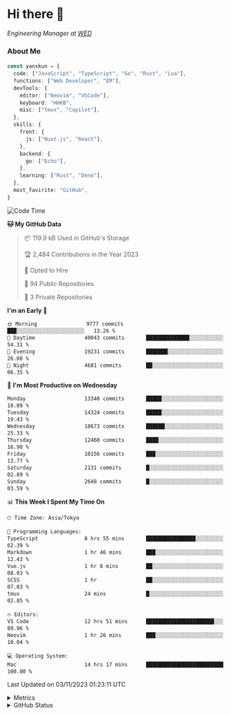 # Hi there&nbsp;:wave:

<!-- ![Alt text](https://spotify-recently-played-readme.vercel.app/api?user=31kynbuubkiu3r4qh4hjuaglhfay) -->

_Engineering Manager at [WED](https://github.com/wedinc)_

### About Me

```ts
const yanskun = {
  code: ["JavaScript", "TypeScript", "Go", "Rust", "Lua"],
  functions: ["Web Developer", "EM"],
  devTools: {
    editor: ["Neovim", "VSCode"],
    keyboard: "HHKB",
    misc: ["tmux", "Copilot"],
  },
  skills: {
    front: {
      js: ["Nuxt.js", "React"],
    },
    backend: {
      go: ["Echo"],
    },
    learning: ["Rust", "Deno"],
  },
  most_favirite: "GitHub",
}
```

<!--START_SECTION:waka-->
![Code Time](http://img.shields.io/badge/Code%20Time-537%20hrs%207%20mins-blue)

**🐱 My GitHub Data** 

> 📦 119.9 kB Used in GitHub's Storage 
 > 
> 🏆 2,484 Contributions in the Year 2023
 > 
> 💼 Opted to Hire
 > 
> 📜 94 Public Repositories 
 > 
> 🔑 3 Private Repositories 
 > 
**I'm an Early 🐤** 

```text
🌞 Morning                9777 commits        ███░░░░░░░░░░░░░░░░░░░░░░   13.26 % 
🌆 Daytime                40043 commits       ██████████████░░░░░░░░░░░   54.31 % 
🌃 Evening                19231 commits       ███████░░░░░░░░░░░░░░░░░░   26.08 % 
🌙 Night                  4681 commits        ██░░░░░░░░░░░░░░░░░░░░░░░   06.35 % 
```
📅 **I'm Most Productive on Wednesday** 

```text
Monday                   13340 commits       █████░░░░░░░░░░░░░░░░░░░░   18.09 % 
Tuesday                  14324 commits       █████░░░░░░░░░░░░░░░░░░░░   19.43 % 
Wednesday                18673 commits       ██████░░░░░░░░░░░░░░░░░░░   25.33 % 
Thursday                 12460 commits       ████░░░░░░░░░░░░░░░░░░░░░   16.90 % 
Friday                   10156 commits       ███░░░░░░░░░░░░░░░░░░░░░░   13.77 % 
Saturday                 2131 commits        █░░░░░░░░░░░░░░░░░░░░░░░░   02.89 % 
Sunday                   2648 commits        █░░░░░░░░░░░░░░░░░░░░░░░░   03.59 % 
```


📊 **This Week I Spent My Time On** 

```text
🕑︎ Time Zone: Asia/Tokyo

💬 Programming Languages: 
TypeScript               8 hrs 55 mins       ████████████████░░░░░░░░░   62.39 % 
Markdown                 1 hr 46 mins        ███░░░░░░░░░░░░░░░░░░░░░░   12.43 % 
Vue.js                   1 hr 8 mins         ██░░░░░░░░░░░░░░░░░░░░░░░   08.03 % 
SCSS                     1 hr                ██░░░░░░░░░░░░░░░░░░░░░░░   07.03 % 
tmux                     24 mins             █░░░░░░░░░░░░░░░░░░░░░░░░   02.85 % 

🔥 Editors: 
VS Code                  12 hrs 51 mins      ██████████████████████░░░   89.96 % 
Neovim                   1 hr 26 mins        ███░░░░░░░░░░░░░░░░░░░░░░   10.04 % 

💻 Operating System: 
Mac                      14 hrs 17 mins      █████████████████████████   100.00 % 
```


 Last Updated on 03/11/2023 01:23:11 UTC
<!--END_SECTION:waka-->

<details>
  <summary>Metrics</summary>
  <img src="https://github.com/yanskun/yanskun/blob/main/github-metrics.svg" alt="Metrics">
</details>

<details>
  <summary>GitHub Status</summary>
  <picture>
    <source media="(prefers-color-scheme: dark)" srcset="https://raw.githubusercontent.com/yanskun/yanskun/master/profile-summary-card-output/nord_dark/0-profile-details.svg">
   <img src="https://raw.githubusercontent.com/yanskun/yanskun/master/profile-summary-card-output/default/0-profile-details.svg">
  </picture>
  <br>
  <picture>
    <source media="(prefers-color-scheme: dark)" srcset="https://raw.githubusercontent.com/yanskun/yanskun/master/profile-summary-card-output/nord_dark/1-repos-per-language.svg">
   <img src="https://raw.githubusercontent.com/yanskun/yanskun/master/profile-summary-card-output/default/1-repos-per-language.svg">
  </picture>
  <picture>
    <source media="(prefers-color-scheme: dark)" srcset="https://raw.githubusercontent.com/yanskun/yanskun/master/profile-summary-card-output/nord_dark/2-most-commit-language.svg">
   <img src="https://raw.githubusercontent.com/yanskun/yanskun/master/profile-summary-card-output/default/2-most-commit-language.svg">
  </picture>
  <br>
  <picture>
    <source media="(prefers-color-scheme: dark)" srcset="https://raw.githubusercontent.com/yanskun/yanskun/master/profile-summary-card-output/nord_dark/3-stats.svg">
   <img src="https://raw.githubusercontent.com/yanskun/yanskun/master/profile-summary-card-output/default/3-stats.svg">
  </picture>
  <picture>
    <source media="(prefers-color-scheme: dark)" srcset="https://raw.githubusercontent.com/yanskun/yanskun/master/profile-summary-card-output/nord_dark/4-productive-time.svg">
   <img src="https://raw.githubusercontent.com/yanskun/yanskun/master/profile-summary-card-output/default/4-productive-time.svg">
  </picture>
</details>

